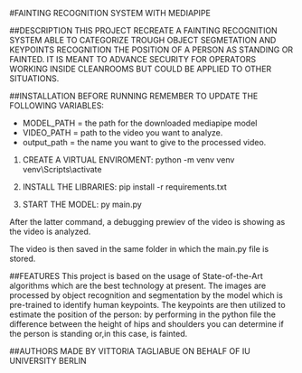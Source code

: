 #FAINTING RECOGNITION SYSTEM WITH MEDIAPIPE

##DESCRIPTION
THIS PROJECT RECREATE A FAINTING RECOGNITION SYSTEM ABLE TO CATEGORIZE TROUGH OBJECT SEGMETATION AND KEYPOINTS RECOGNITION THE POSITION OF A PERSON AS STANDING OR FAINTED. 
IT IS MEANT TO ADVANCE SECURITY FOR OPERATORS WORKING INSIDE CLEANROOMS BUT COULD BE APPLIED TO OTHER SITUATIONS.

##INSTALLATION
BEFORE RUNNING REMEMBER TO UPDATE THE FOLLOWING VARIABLES:
- MODEL_PATH = the path for the downloaded mediapipe model
- VIDEO_PATH = path to the video you want to analyze.
- output_path = the name you want to give to the processed video.

1. CREATE A VIRTUAL ENVIROMENT:
python -m venv venv
venv\Scripts\activate 

2. INSTALL THE LIBRARIES:
pip install -r requirements.txt

3. START THE MODEL:
py main.py

After the latter command, a debugging prewiev of the video is showing as the video is analyzed.

The video is then saved in the same folder in which the main.py file is stored.


##FEATURES
This project is based on the usage of State-of-the-Art algorithms which are the best technology at present. The images are processed by object recognition and segmentation by the model which is pre-trained to identify human keypoints. The keypoints are then utilized to estimate the position of the person: by performing in the python file the difference between the height of hips and shoulders you can determine if the person is standing or,in this case, is fainted.


##AUTHORS
MADE BY VITTORIA TAGLIABUE ON BEHALF OF IU UNIVERSITY BERLIN
